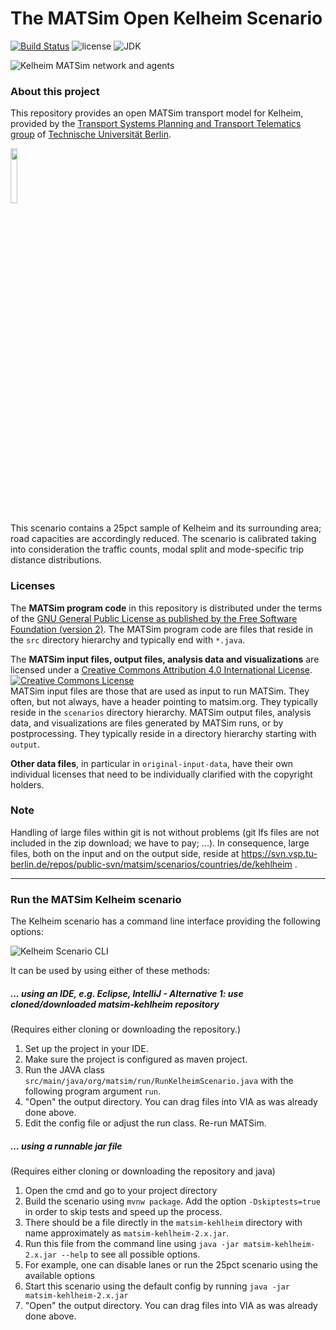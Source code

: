 # The MATSim Open Kelheim Scenario

[![Build Status](https://github.com/matsim-scenarios/matsim-kelheim/actions/workflows/build.yaml/badge.svg)](https://github.com/matsim-scenarios/matsim-kelheim/actions/workflows/build.yaml)
![license](https://img.shields.io/github/license/matsim-scenarios/matsim-kehlheim.svg)
![JDK](https://img.shields.io/badge/JDK-11+-green.svg)

![Kelheim MATSim network and agents](scenarios/visualization-kehlheim.png "Kelheim MATSim network and agents")


### About this project

This repository provides an open MATSim transport model for Kelheim, provided by the [Transport Systems Planning and Transport Telematics group](https://www.vsp.tu-berlin.de) of [Technische Universität Berlin](http://www.tu-berlin.de).

<a rel="TU Berlin" href="https://www.vsp.tu-berlin.de"><img src="https://svn.vsp.tu-berlin.de/repos/public-svn/ueber_uns/logo/TUB_Logo.png" width="15%" height="15%"/></a>

This scenario contains a 25pct sample of Kelheim and its surrounding area; road capacities are accordingly reduced. The scenario is calibrated taking into consideration the traffic counts, modal split and mode-specific trip distance distributions.

### Licenses

The **MATSim program code** in this repository is distributed under the terms of the [GNU General Public License as published by the Free Software Foundation (version 2)](https://www.gnu.org/licenses/old-licenses/gpl-2.0.en.html). The MATSim program code are files that reside in the `src` directory hierarchy and typically end with `*.java`.

The **MATSim input files, output files, analysis data and visualizations** are licensed under a <a rel="license" href="http://creativecommons.org/licenses/by/4.0/">Creative Commons Attribution 4.0 International License</a>.
<a rel="license" href="http://creativecommons.org/licenses/by/4.0/"><img alt="Creative Commons License" style="border-width:0" src="https://i.creativecommons.org/l/by/4.0/80x15.png" /></a><br /> MATSim input files are those that are used as input to run MATSim. They often, but not always, have a header pointing to matsim.org. They typically reside in the `scenarios` directory hierarchy. MATSim output files, analysis data, and visualizations are files generated by MATSim runs, or by postprocessing.  They typically reside in a directory hierarchy starting with `output`.

**Other data files**, in particular in `original-input-data`, have their own individual licenses that need to be individually clarified with the copyright holders.

### Note

Handling of large files within git is not without problems (git lfs files are not included in the zip download; we have to pay; ...).  In consequence, large files, both on the input and on the output side, reside at https://svn.vsp.tu-berlin.de/repos/public-svn/matsim/scenarios/countries/de/kehlheim .

----
### Run the MATSim Kelheim scenario

The Kelheim scenario has a command line interface providing the following options:

![Kelheim Scenario CLI](scenarios/cli.png "Kelheim Scenario CLI")

It can be used by using either of these methods:

##### ... using an IDE, e.g. Eclipse, IntelliJ - Alternative 1: use cloned/downloaded matsim-kehlheim repository
(Requires either cloning or downloading the repository.)

1. Set up the project in your IDE.
1. Make sure the project is configured as maven project.
1. Run the JAVA class `src/main/java/org/matsim/run/RunKelheimScenario.java` with the following program argument `run`.
1. "Open" the output directory.  You can drag files into VIA as was already done above.
1. Edit the config file or adjust the run class. Re-run MATSim.

##### ... using a runnable jar file
(Requires either cloning or downloading the repository and java)

1. Open the cmd and go to your project directory
2. Build the scenario using `mvnw package`. Add the option `-Dskiptests=true` in order to skip tests and speed up the process. 
3. There should be a file directly in the `matsim-kehlheim` directory with name approximately as `matsim-kehlheim-2.x.jar`.
4. Run this file from the command line using `java -jar matsim-kehlheim-2.x.jar --help` to see all possible options.
  1. For example, one can disable lanes or run the 25pct scenario using the available options
5. Start this scenario using the default config by running `java -jar matsim-kehlheim-2.x.jar`
6. "Open" the output directory.  You can drag files into VIA as was already done above.
